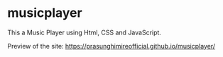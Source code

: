 # musicplayer
This a Music Player using Html, CSS and JavaScript.


Preview of the site: https://prasunghimireofficial.github.io/musicplayer/
